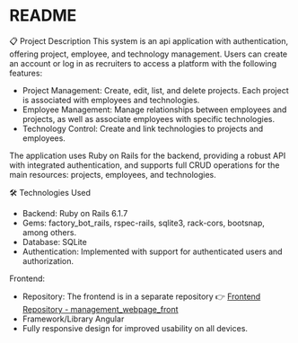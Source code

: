 # README

📋 Project Description
This system is an api application with authentication, offering project, employee, and technology management. Users can create an account or log in as recruiters to access a platform with the following features:

* Project Management: Create, edit, list, and delete projects. Each project is associated with employees and technologies.
* Employee Management: Manage relationships between employees and projects, as well as associate employees with specific technologies.
* Technology Control: Create and link technologies to projects and employees.

The application uses Ruby on Rails for the backend, providing a robust API with integrated authentication, and supports full CRUD operations for the main resources: projects, employees, and technologies.

🛠 Technologies Used
* Backend: Ruby on Rails 6.1.7
* Gems: factory_bot_rails, rspec-rails, sqlite3, rack-cors, bootsnap, among others.
* Database: SQLite
* Authentication: Implemented with support for authenticated users and authorization.

Frontend:
* Repository: The frontend is in a separate repository 👉 [Frontend Repository - management_webpage_front](https://github.com/afonsocadu/management_webpage_front)
* Framework/Library Angular
* Fully responsive design for improved usability on all devices.
